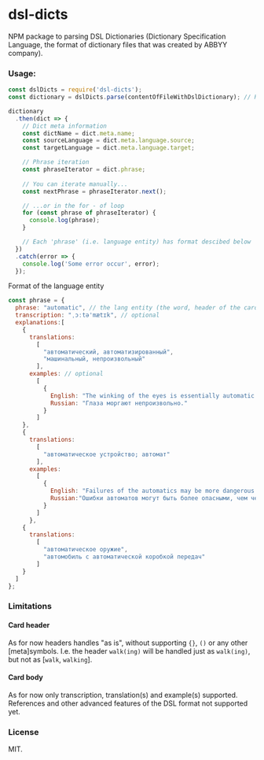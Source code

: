 # dsl-dicts
NPM package to parsing DSL Dictionaries (Dictionary Specification Language, the format of dictionary files that was created by ABBYY company).

### Usage:

```js
const dslDicts = require('dsl-dicts');
const dictionary = dslDicts.parse(contentOfFileWithDslDictionary); // Returns promise

dictionary
  .then(dict => {
    // Dict meta information
    const dictName = dict.meta.name;
    const sourceLanguage = dict.meta.language.source;
    const targetLanguage = dict.meta.language.target;

    // Phrase iteration
    const phraseIterator = dict.phrase;
    
    // You can iterate manually...
    const nextPhrase = phraseIterator.next();

    // ...or in the for - of loop
    for (const phrase of phraseIterator) {
      console.log(phrase);
    }

    // Each 'phrase' (i.e. language entity) has format descibed below
  })
  .catch(error => {
    console.log('Some error occur', error);
  });
```

Format of the language entity

```js
const phrase = {
  phrase: "automatic", // the lang entity (the word, header of the card)
  transcription: "ˌɔːtə'mætɪk", // optional
  explanations:[
    {
      translations:
        [
          "автоматический, автоматизированный",
          "машинальный, непроизвольный"
        ],
      examples: // optional
        [
          {
            English: "The winking of the eyes is essentially automatic.",
            Russian: "Глаза моргают непроизвольно."
          }
        ]
    },
    {
      translations:
        [
          "автоматическое устройство; автомат"
        ],
      examples:
        [
          {
            English: "Failures of the automatics may be more dangerous than the human failures they are designed to prevent.",
            Russian:"Ошибки автоматов могут быть более опасными, чем человеческие ошибки, которые эти устройства должны предотвращать."
          }
        ]
      },
    {
      translations:
        [
          "автоматическое оружие",
          "автомобиль с автоматической коробкой передач"
        ]
    }
  ]
};
```

### Limitations

#### Card header
As for now headers handles "as is", without supporting ```{}```, ```()``` or any other [meta]symbols. I.e. the header ```walk(ing)``` will be handled just as ```walk(ing)```, but not as [```walk```, ```walking```].

#### Card body
As for now only transcription, translation(s) and example(s) supported. References and other advanced features of the DSL format not supported yet.

### License
MIT.